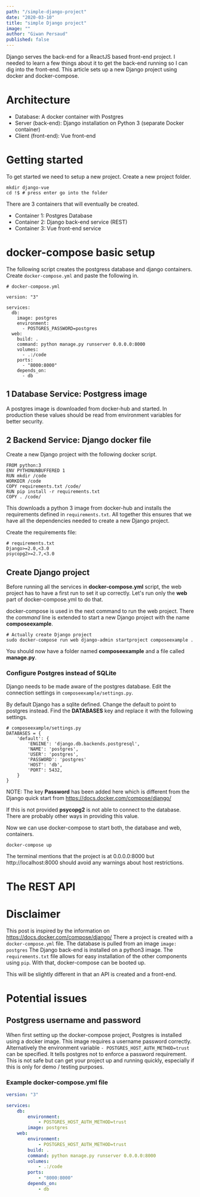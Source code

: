 ```yaml
---
path: "/simple-django-project"
date: "2020-03-10"
title: "simple Django project"
image: ""
author: "Giwan Persaud"
published: false
---
```


Django serves the back-end for a ReactJS based front-end project. I needed to learn a few things about it to get the back-end running so I can dig into the front-end.
This article sets up a new Django project using docker and docker-compose.

# Architecture

-   Database: A docker container with Postgres
-   Server (back-end): Django installation on Python 3 (separate Docker container)
-   Client (front-end): Vue front-end

# Getting started

To get started we need to setup a new project. Create a new project folder.

```shell
mkdir django-vue
cd !$ # press enter go into the folder

```

There are 3 containers that will eventually be created.

-   Container 1: Postgres Database
-   Container 2: Django back-end service (REST)
-   Container 3: Vue front-end service

# docker-compose basic setup

The following script creates the postgress database and django containers. Create `docker-compose.yml` and paste the following in.

```docker
# docker-compose.yml

version: "3"

services:
  db:
    image: postgres
    environment:
      - POSTGRES_PASSWORD=postgres
  web:
    build: .
    command: python manage.py runserver 0.0.0.0:8000
    volumes:
      - .:/code
    ports:
      - "8000:8000"
    depends_on:
      - db

```

## 1 Database Service: Postgress image

A postgres image is downloaded from docker-hub and started. In production these values should be read from environment variables for better security.

## 2 Backend Service: Django docker file

Create a new Django project with the following docker script.

```docker
FROM python:3
ENV PYTHONUNBUFFERED 1
RUN mkdir /code
WORKDIR /code
COPY requirements.txt /code/
RUN pip install -r requirements.txt
COPY . /code/
```

This downloads a python 3 image from docker-hub and installs the requirements defined in `requirements.txt`. All together this ensures that we have all the dependencies needed to create a new Django project.

Create the requirements file:

```
# requirements.txt
Django>=2.0,<3.0
psycopg2>=2.7,<3.0
```

## Create Django project

Before running all the services in **docker-compose.yml** script, the web project has to have a first run to set it up correctly. Let's run only the **web** part of docker-compose.yml to do that.

docker-compose is used in the next command to run the web project. There the _command_ line is extended to start a new Django project with the name **composeexample**.

```shell
# Actually create Django project
sudo docker-compose run web django-admin startproject composeexample .
```

You should now have a folder named **composeexample** and a file called **manage.py**.

### Configure Postgres instead of SQLite

Django needs to be made aware of the postgres database. Edit the connection settings in `composeexample/settings.py`.

By default Django has a sqlite defined. Change the default to point to postgres instead. Find the **DATABASES** key and replace it with the following settings.

```shell
# composeexample/settings.py
DATABASES = {
    'default': {
        'ENGINE': 'django.db.backends.postgresql',
        'NAME': 'postgres',
        'USER': 'postgres',
        'PASSWORD': 'postgres'
        'HOST': 'db',
        'PORT': 5432,
    }
}
```

NOTE: The key **Password** has been added here which is different from the Django quick start from https://docs.docker.com/compose/django/

If this is not provided **psycopg2** is not able to connect to the database. There are probably other ways in providing this value.

Now we can use docker-compose to start both, the database and web, containers.

```shell
docker-compose up
```

The terminal mentions that the project is at 0.0.0.0:8000 but http://localhost:8000 should avoid any warnings about host restrictions.

# The REST API

# Disclaimer

This post is inspired by the information on https://docs.docker.com/compose/django/
There a project is created with a `docker-compose.yml` file.
The database is pulled from an image `image: postgres`
The Django back-end is installed on a python3 image. The `requirements.txt` file allows for easy installation of the other components using `pip`.
With that, docker-compose can be booted up.

This will be slightly different in that an API is created and a front-end.

# Potential issues

## Postgress username and password

When first setting up the docker-compose project, Postgres is installed using a docker image. This image requires a username password correctly. Alternatively the environment variable `- POSTGRES_HOST_AUTH_METHOD=trust` can be specified. It tells postgres not to enforce a password requirement. This is not safe but can get your project up and running quickly, especially if this is only for demo / testing purposes.

### Example docker-compose.yml file

```yaml
version: "3"

services:
    db:
        environment:
            - POSTGRES_HOST_AUTH_METHOD=trust
        image: postgres
    web:
        environment:
            - POSTGRES_HOST_AUTH_METHOD=trust
        build: .
        command: python manage.py runserver 0.0.0.0:8000
        volumes:
            - .:/code
        ports:
            - "8000:8000"
        depends_on:
            - db
```
